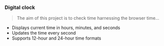 ### Digital clock

> The aim of this project is to check time harnessing the browser time...
* Displays current time in hours, minutes, and seconds
* Updates the time every second
* Supports 12-hour and 24-hour time formats
